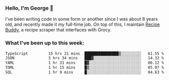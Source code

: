 ### Hello, I'm George 👋

I've been writing code in some form or another since I was about 8 years old, and recently made it my full-time job. On top of this, I maintain [Recipe Buddy](https://github.com/georgegebbett/recipe-buddy), a recipe scraper that interfaces with Grocy.  

<!--
**georgegebbett/georgegebbett** is a ✨ _special_ ✨ repository because its `README.md` (this file) appears on your GitHub profile.

Here are some ideas to get you started:

- 🔭 I’m currently working on ...
- 🌱 I’m currently learning ...
- 👯 I’m looking to collaborate on ...
- 🤔 I’m looking for help with ...
- 💬 Ask me about ...
- 📫 How to reach me: ...
- 😄 Pronouns: ...
- ⚡ Fun fact: ...
-->

### What I've been up to this week:
<!--START_SECTION:waka-->

```txt
TypeScript         15 hrs 21 mins  ███████████████▒░░░░░░░░░   61.55 %
JSON               3 hrs 34 mins   ███▓░░░░░░░░░░░░░░░░░░░░░   14.32 %
YAML               1 hr 31 mins    █▓░░░░░░░░░░░░░░░░░░░░░░░   06.12 %
TOML               1 hr 15 mins    █▒░░░░░░░░░░░░░░░░░░░░░░░   05.07 %
SQL                1 hr 9 mins     █░░░░░░░░░░░░░░░░░░░░░░░░   04.63 %
```

<!--END_SECTION:waka-->
